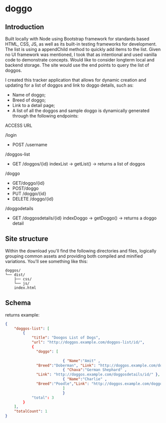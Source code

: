 # doggo

## Introduction
Built locally with Node using Bootstrap framework for standards based HTML, CSS, JS, as well as its built-in testing frameworks for development.
The list is using a appendChild method to quickly add items to the list. Given no UI framework was mentioned, I took that as intentional and used vanilla code to demonstrate concepts. Would like to consider longterm local and backend storage. The site would use the end points to query the list of doggos. 

I created this tracker application that allows for dynamic creation and updating for a list of doggos and link to doggo details, such as:

- Name of doggo;
- Breed of doggo;
- Link to a detail page;
- A list of all the doggos and sample doggo is dynamically generated through the following endpoints:

ACCESS URL

/login
- POST /username

/doggos-list
- GET /doggos/{id}  indexList -> getList() -> returns a list of doggos

/doggo
- GET/doggo/{id}
- POST/doggo
- PUT /doggo/{id}
- DELETE /doggo/{id}

/doggodetails
- GET /doggosdetails/{id}  indexDoggo -> getDoggo() -> returns a doggo detail
	
## Site structure
Within the download you'll find the following directories and files, logically grouping common assets and providing both compiled and minified variations. You'll see something like this:

```text
doggos/
└── dist/
    ├── css/
    └── js/
    index.html
```

## Schema

returns example:

```json
{
    "doggos-list": [
        {
            "title": "Doogos List of Dogs",
            "url": "http://doggos.example.com/doggos-list/id/",
            {
              "doggo": [
              
            			  { "Name":"Amit" ,
              "Breed":"Doberman", "Link": "http://doggos.example.com/doggosdetails/id/" }, 
            			  { "Chava":"German Shephard" ,
              "Link": "http://doggos.example.com/doggosdetails/id/" }, 
            			  { "Name":"Charlie" , 
              "Breed":"Poodle","Link": "http://doggos.example.com/doggosdetails/id/" }
            			  ]
            			  }
            "total": 3
        }
    ],
    "totalCount": 1
}
```
